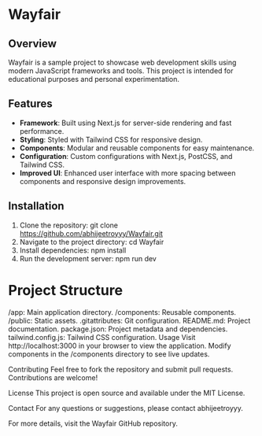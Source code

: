 # Wayfair

## Overview
Wayfair is a sample project to showcase web development skills using modern JavaScript frameworks and tools. This project is intended for educational purposes and personal experimentation.

## Features
- **Framework**: Built using Next.js for server-side rendering and fast performance.
- **Styling**: Styled with Tailwind CSS for responsive design.
- **Components**: Modular and reusable components for easy maintenance.
- **Configuration**: Custom configurations with Next.js, PostCSS, and Tailwind CSS.
- **Improved UI**: Enhanced user interface with more spacing between components and responsive design improvements.

## Installation
1. Clone the repository:
   git clone https://github.com/abhijeetroyyy/Wayfair.git
2. Navigate to the project directory:
    cd Wayfair
3. Install dependencies:
    npm install
4. Run the development server:
    npm run dev

# Project Structure
/app: Main application directory.
/components: Reusable components.
/public: Static assets.
.gitattributes: Git configuration.
README.md: Project documentation.
package.json: Project metadata and dependencies.
tailwind.config.js: Tailwind CSS configuration.
Usage
Visit http://localhost:3000 in your browser to view the application. Modify components in the /components directory to see live updates.

Contributing
Feel free to fork the repository and submit pull requests. Contributions are welcome!

License
This project is open source and available under the MIT License.

Contact
For any questions or suggestions, please contact abhijeetroyyy.

For more details, visit the Wayfair GitHub repository.
